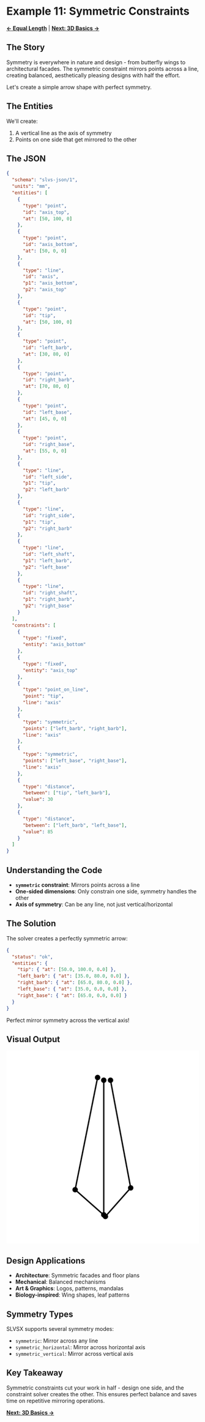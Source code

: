 # Example 11: Symmetric Constraints

**[← Equal Length](10_equal_length.md)** | **[Next: 3D Basics →](12_3d_basics.md)**

## The Story

Symmetry is everywhere in nature and design - from butterfly wings to architectural facades. The symmetric constraint mirrors points across a line, creating balanced, aesthetically pleasing designs with half the effort.

Let's create a simple arrow shape with perfect symmetry.

## The Entities

We'll create:
1. A vertical line as the axis of symmetry
2. Points on one side that get mirrored to the other

## The JSON

```json
{
  "schema": "slvs-json/1",
  "units": "mm",
  "entities": [
    {
      "type": "point",
      "id": "axis_top",
      "at": [50, 100, 0]
    },
    {
      "type": "point",
      "id": "axis_bottom",
      "at": [50, 0, 0]
    },
    {
      "type": "line",
      "id": "axis",
      "p1": "axis_bottom",
      "p2": "axis_top"
    },
    {
      "type": "point",
      "id": "tip",
      "at": [50, 100, 0]
    },
    {
      "type": "point",
      "id": "left_barb",
      "at": [30, 80, 0]
    },
    {
      "type": "point",
      "id": "right_barb",
      "at": [70, 80, 0]
    },
    {
      "type": "point",
      "id": "left_base",
      "at": [45, 0, 0]
    },
    {
      "type": "point",
      "id": "right_base",
      "at": [55, 0, 0]
    },
    {
      "type": "line",
      "id": "left_side",
      "p1": "tip",
      "p2": "left_barb"
    },
    {
      "type": "line",
      "id": "right_side",
      "p1": "tip",
      "p2": "right_barb"
    },
    {
      "type": "line",
      "id": "left_shaft",
      "p1": "left_barb",
      "p2": "left_base"
    },
    {
      "type": "line",
      "id": "right_shaft",
      "p1": "right_barb",
      "p2": "right_base"
    }
  ],
  "constraints": [
    {
      "type": "fixed",
      "entity": "axis_bottom"
    },
    {
      "type": "fixed",
      "entity": "axis_top"
    },
    {
      "type": "point_on_line",
      "point": "tip",
      "line": "axis"
    },
    {
      "type": "symmetric",
      "points": ["left_barb", "right_barb"],
      "line": "axis"
    },
    {
      "type": "symmetric",
      "points": ["left_base", "right_base"],
      "line": "axis"
    },
    {
      "type": "distance",
      "between": ["tip", "left_barb"],
      "value": 30
    },
    {
      "type": "distance",
      "between": ["left_barb", "left_base"],
      "value": 85
    }
  ]
}
```

## Understanding the Code

- **`symmetric` constraint**: Mirrors points across a line
- **One-sided dimensions**: Only constrain one side, symmetry handles the other
- **Axis of symmetry**: Can be any line, not just vertical/horizontal

## The Solution

The solver creates a perfectly symmetric arrow:

```json
{
  "status": "ok",
  "entities": {
    "tip": { "at": [50.0, 100.0, 0.0] },
    "left_barb": { "at": [35.0, 80.0, 0.0] },
    "right_barb": { "at": [65.0, 80.0, 0.0] },
    "left_base": { "at": [35.0, 0.0, 0.0] },
    "right_base": { "at": [65.0, 0.0, 0.0] }
  }
}
```

Perfect mirror symmetry across the vertical axis!

## Visual Output

![Symmetric Constraints](11_symmetric.svg)

## Design Applications

- **Architecture**: Symmetric facades and floor plans
- **Mechanical**: Balanced mechanisms
- **Art & Graphics**: Logos, patterns, mandalas
- **Biology-inspired**: Wing shapes, leaf patterns

## Symmetry Types

SLVSX supports several symmetry modes:
- `symmetric`: Mirror across any line
- `symmetric_horizontal`: Mirror across horizontal axis
- `symmetric_vertical`: Mirror across vertical axis

## Key Takeaway

Symmetric constraints cut your work in half - design one side, and the constraint solver creates the other. This ensures perfect balance and saves time on repetitive mirroring operations.

**[Next: 3D Basics →](12_3d_basics.md)**